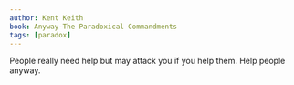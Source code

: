 ```yaml
---
author: Kent Keith
book: Anyway-The Paradoxical Commandments
tags: [paradox]
---
```

People really need help but may attack you if you help them. Help people anyway.